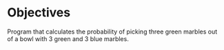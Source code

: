 # Objectives

Program that calculates the probability of picking three green marbles out of a bowl with 3 green and 3 blue marbles.
